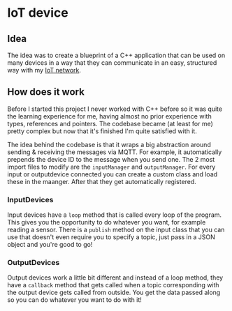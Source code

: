 # IoT device

## Idea
The idea was to create a blueprint of a C++ application that can be used on many
devices in a way that they can communicate in an easy, structured way with my
[IoT network](https://github.com/reauv/minor-web-of-things-sensors-server).

## How does it work
Before I started this project I never worked with C++ before so it was quite
the learning experience for me, having almost no prior experience with types,
references and pointers. The codebase became (at least for me) pretty complex but
now that it's finished I'm quite satisfied with it.

The idea behind the codebase is that it wraps a big abstraction around sending &
receiving the messages via MQTT. For example, it automatically prepends the
device ID to the message when you send one. The 2 most import files to modify are
the `inputManager` and `outputManager`. For every input or outputdevice connected
you can create a custom class and load these in the maanger. After that they
get automatically registered.

### InputDevices
Input devices have a `loop` method that is called every loop of the program. This
gives you the opportunity to do whatever you want, for example reading a sensor.
There is a `publish` method on the input class that you can use that doesn't
even require you to specify a topic, just pass in a JSON object and you're good to go!

### OutputDevices
Output devices work a little bit different and instead of a loop method, they
have a `callback` method that gets called when a topic corresponding with the
output device gets called from outside. You get the data passed along so you can
do whatever you want to do with it!
